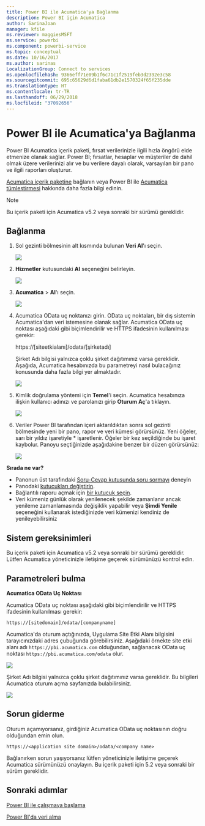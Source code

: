 ```yaml
---
title: Power BI ile Acumatica'ya Bağlanma
description: Power BI için Acumatica
author: SarinaJoan
manager: kfile
ms.reviewer: maggiesMSFT
ms.service: powerbi
ms.component: powerbi-service
ms.topic: conceptual
ms.date: 10/16/2017
ms.author: sarinas
LocalizationGroup: Connect to services
ms.openlocfilehash: 9366eff71e09b1f6c71c1f2519feb3d2392e3c58
ms.sourcegitcommit: 695c65629d6d1faba61db2e1570324f65f235dde
ms.translationtype: HT
ms.contentlocale: tr-TR
ms.lasthandoff: 06/29/2018
ms.locfileid: "37092656"
---
```

# <a name="connect-to-acumatica-with-power-bi"></a>Power BI ile Acumatica'ya Bağlanma
Power BI Acumatica içerik paketi, fırsat verilerinizle ilgili hızla öngörü elde etmenize olanak sağlar. Power BI; fırsatlar, hesaplar ve müşteriler de dahil olmak üzere verilerinizi alır ve bu verilere dayalı olarak, varsayılan bir pano ve ilgili raporları oluşturur.

[Acumatica içerik paketine](https://app.powerbi.com/getdata/services/acumatica) bağlanın veya Power BI ile [Acumatica tümleştirmesi](https://powerbi.microsoft.com/integrations/acumatica) hakkında daha fazla bilgi edinin.

>[!NOTE]
>Bu içerik paketi için Acumatica v5.2 veya sonraki bir sürümü gereklidir.

## <a name="how-to-connect"></a>Bağlanma
1. Sol gezinti bölmesinin alt kısmında bulunan **Veri Al**'ı seçin.
   
   ![](media/service-connect-to-acumatica/getdata3.png)
2. **Hizmetler** kutusundaki **Al** seçeneğini belirleyin.
   
   ![](media/service-connect-to-acumatica/getdata2.png)
3. **Acumatica** \> **Al**'ı seçin.
   
   ![](media/service-connect-to-acumatica/acumatica.png)
4. Acumatica OData uç noktanızı girin. OData uç noktaları, bir dış sistemin Acumatica'dan veri istemesine olanak sağlar. Acumatica OData uç noktası aşağıdaki gibi biçimlendirilir ve HTTPS ifadesinin kullanılması gerekir:
   
     https://[siteetkialanı]/odata/[şirketadı]
   
   Şirket Adı bilgisi yalnızca çoklu şirket dağıtımınız varsa gereklidir. Aşağıda, Acumatica hesabınızda bu parametreyi nasıl bulacağınız konusunda daha fazla bilgi yer almaktadır.
   
   ![](media/service-connect-to-acumatica/parameters.png)
5. Kimlik doğrulama yöntemi için **Temel**'i seçin. Acumatica hesabınıza ilişkin kullanıcı adınızı ve parolanızı girip **Oturum Aç**'a tıklayın.
   
    ![](media/service-connect-to-acumatica/creds2.png)
6. Veriler Power BI tarafından içeri aktarıldıktan sonra sol gezinti bölmesinde yeni bir pano, rapor ve veri kümesi görürsünüz. Yeni öğeler, sarı bir yıldız işaretiyle \* işaretlenir. Öğeler bir kez seçildiğinde bu işaret kaybolur. Panoyu seçtiğinizde aşağıdakine benzer bir düzen görürsünüz:
   
    ![](media/service-connect-to-acumatica/dashboard.png)

**Sırada ne var?**

* Panonun üst tarafındaki [Soru-Cevap kutusunda soru sormayı](power-bi-q-and-a.md) deneyin
* Panodaki [kutucukları değiştirin](service-dashboard-edit-tile.md).
* Bağlantılı raporu açmak için [bir kutucuk seçin](service-dashboard-tiles.md).
* Veri kümeniz günlük olarak yenilenecek şekilde zamanlanır ancak yenileme zamanlamasında değişiklik yapabilir veya **Şimdi Yenile** seçeneğini kullanarak istediğinizde veri kümenizi kendiniz de yenileyebilirsiniz

## <a name="system-requirements"></a>Sistem gereksinimleri
Bu içerik paketi için Acumatica v5.2 veya sonraki bir sürümü gereklidir. Lütfen Acumatica yöneticinizle iletişime geçerek sürümünüzü kontrol edin.

## <a name="finding-parameters"></a>Parametreleri bulma
**Acumatica OData Uç Noktası**

Acumatica OData uç noktası aşağıdaki gibi biçimlendirilir ve HTTPS ifadesinin kullanılması gerekir:

    https://[sitedomain]/odata/[companyname]

Acumatica'da oturum açtığınızda, Uygulama Site Etki Alanı bilgisini tarayıcınızdaki adres çubuğunda görebilirsiniz. Aşağıdaki örnekte site etki alanı adı `https://pbi.acumatica.com` olduğundan, sağlanacak OData uç noktası `https://pbi.acumatica.com/odata` olur.

 ![](media/service-connect-to-acumatica/url.png)

Şirket Adı bilgisi yalnızca çoklu şirket dağıtımınız varsa gereklidir. Bu bilgileri Acumatica oturum açma sayfanızda bulabilirsiniz.

![](media/service-connect-to-acumatica/signin2.png)

## <a name="troubleshooting"></a>Sorun giderme
Oturum açamıyorsanız, girdiğiniz Acumatica OData uç noktasının doğru olduğundan emin olun.

    https://<application site domain>/odata/<company name>

Bağlanırken sorun yaşıyorsanız lütfen yöneticinizle iletişime geçerek Acumatica sürümünüzü onaylayın. Bu içerik paketi için 5.2 veya sonraki bir sürüm gereklidir.

## <a name="next-steps"></a>Sonraki adımlar
[Power BI ile çalışmaya başlama](service-get-started.md)

[Power BI'da veri alma](service-get-data.md)

